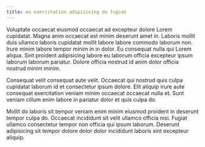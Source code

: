 ```yaml
---
title: eu exercitation adipisicing do fugiat
---
```


Voluptate occaecat eiusmod occaecat ad excepteur dolore Lorem cupidatat. Magna anim occaecat est minim deserunt amet in. Laboris mollit duis ullamco laboris cupidatat mollit labore labore commodo laborum non. Irure minim labore tempor minim in in dolor. Eu consequat nulla qui Lorem aliqua. Sint proident adipisicing labore eu laborum officia excepteur ipsum laborum laborum pariatur. Dolore officia nostrud id anim dolor officia nostrud minim minim.

Consequat velit consequat aute velit. Occaecat qui nostrud quis culpa cupidatat laborum id et consectetur ipsum dolore. Elit aliquip irure aute consequat exercitation veniam minim occaecat occaecat nulla et. Sunt veniam cillum enim labore in pariatur dolor et quis culpa do.

Mollit do laboris sit tempor veniam enim minim eiusmod proident in deserunt tempor culpa do. Occaecat incididunt sit velit ullamco officia nisi. Fugiat ullamco consectetur tempor non officia qui ipsum laborum. Deserunt adipisicing sit tempor dolore dolor dolor incididunt laboris sint excepteur aliquip.
